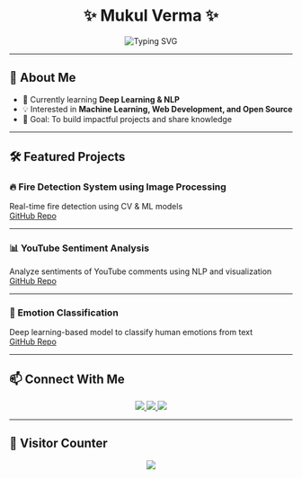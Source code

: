 <!-- Profile README -->
<h1 align="center">✨ Mukul Verma ✨</h1>

<p align="center">
  <img src="https://readme-typing-svg.herokuapp.com?size=30&duration=4000&color=1ABC9C&center=true&vCenter=true&width=500&lines=Hi+👋,+I'm+Mukul;AI/ML+Explorer;Developer;Lifelong+Learner" alt="Typing SVG" />
</p>

---

## 🌟 About Me
- 🌱 Currently learning **Deep Learning & NLP**
- 💡 Interested in **Machine Learning, Web Development, and Open Source**
- 🎯 Goal: To build impactful projects and share knowledge

---

## 🛠️ Featured Projects

### 🔥 Fire Detection System using Image Processing
Real-time fire detection using CV & ML models  
[GitHub Repo](https://github.com/MukulAIML/Fire_Alarm_System)

---

### 📊 YouTube Sentiment Analysis
Analyze sentiments of YouTube comments using NLP and visualization  
[GitHub Repo](https://github.com/MukulAIML/Youtube-Sentiment-Analysis)

---

### 🙂 Emotion Classification
Deep learning-based model to classify human emotions from text  
[GitHub Repo](https://github.com/MukulAIML/Emotion_Classification)

---

## 📫 Connect With Me
<p align="center">
  <a href="https://www.linkedin.com/in/mukul-verma-958371303/" target="blank">
    <img src="https://img.shields.io/badge/LinkedIn-blue?style=for-the-badge&logo=linkedin" />
  </a>
  <a href="mailto:www.rameshverma866@gmail.com">
    <img src="https://img.shields.io/badge/Gmail-red?style=for-the-badge&logo=gmail" />
  </a>
  <a href="https://github.com/MukulAIML" target="blank">
    <img src="https://img.shields.io/badge/GitHub-black?style=for-the-badge&logo=github" />
  </a>
</p>

---

## 👀 Visitor Counter
<p align="center">
  <img src="https://komarev.com/ghpvc/?username=MukulAIML&style=for-the-badge&color=blue" />
</p>
